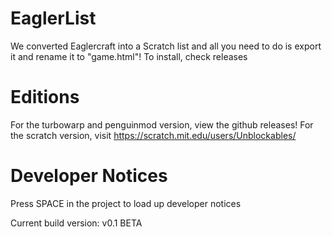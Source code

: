 # EaglerList
We converted Eaglercraft into a Scratch list and all you need to do is export it and rename it to "game.html"!
To install, check releases

# Editions
For the turbowarp and penguinmod version, view the github releases! For the scratch version, visit https://scratch.mit.edu/users/Unblockables/

# Developer Notices
Press SPACE in the project to load up developer notices

Current build version: v0.1 BETA
